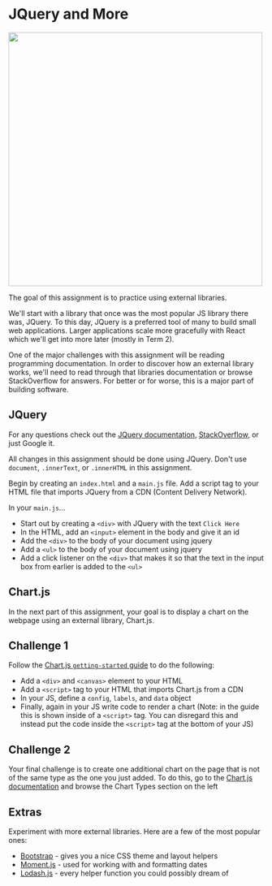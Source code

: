 # JQuery and More

<img width="500px" src="https://user-images.githubusercontent.com/11337548/142347860-3ff9d807-8282-49d3-b99e-9f384480d541.png" />

The goal of this assignment is to practice using external libraries. 

We'll start with a library that once was the most popular JS library there was, JQuery. To this day, JQuery is a preferred tool of many to build small web applications. Larger applications scale more gracefully with React which we'll get into more later (mostly in Term 2).

One of the major challenges with this assignment will be reading programming documentation. In order to discover how an external library works, we'll need to read through that libraries documentation or browse StackOverflow for answers. For better or for worse, this is a major part of building software.

## JQuery

For any questions check out the [JQuery documentation](https://api.jquery.com/), [StackOverflow](https://stackoverflow.com/questions/tagged/jquery?tab=Votes), or just Google it.

All changes in this assignment should be done using JQuery. Don't use `document`, `.innerText`, or `.innerHTML` in this assignment.

Begin by creating an `index.html` and a `main.js` file. Add a script tag to your HTML file that imports JQuery from a CDN (Content Delivery Network).

In your `main.js`...

* Start out by creating a `<div>` with JQuery with the text `Click Here`
* In the HTML, add an `<input>` element in the body and give it an id
* Add the `<div>` to the body of your document using jquery
* Add a `<ul>` to the body of your document using jquery
* Add a click listener on the `<div>` that makes it so that the text in the input box from earlier is added to the `<ul>`

## Chart.js

In the next part of this assignment, your goal is to display a chart on the webpage using an external library, Chart.js.

## Challenge 1

Follow the [Chart.js `getting-started` guide](https://www.chartjs.org/docs/latest/getting-started/) to do the following:
* Add a `<div>` and `<canvas>` element to your HTML
* Add a `<script>` tag to your HTML that imports Chart.js from a CDN
* In your JS, define a `config`, `labels`, and `data` object
* Finally, again in your JS write code to render a chart (Note: in the guide this is shown inside of a `<script>` tag. You can disregard this and instead put the code inside the `<script>` tag at the bottom of your JS)

## Challenge 2

Your final challenge is to create one additional chart on the page that is not of the same type as the one you just added. To do this, go to the [Chart.js documentation](https://www.chartjs.org/docs/latest/) and browse the Chart Types section on the left

## Extras

Experiment with more external libraries. Here are a few of the most popular ones:
* [Bootstrap](https://getbootstrap.com/) - gives you a nice CSS theme and layout helpers
* [Moment.js](https://momentjs.com/docs/#/use-it/) - used for working with and formatting dates
* [Lodash.js](https://lodash.com/) - every helper function you could possibly dream of
